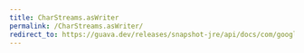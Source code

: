 ```yaml
---
title: CharStreams.asWriter
permalink: /CharStreams.asWriter/
redirect_to: https://guava.dev/releases/snapshot-jre/api/docs/com/google/common/io/CharStreams.html#asWriter-java.lang.Appendable-
---
```

